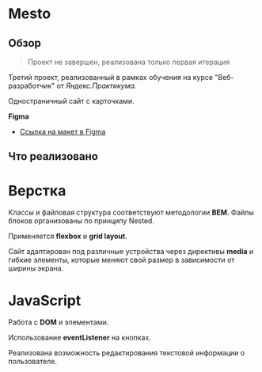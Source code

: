 # Mesto

## Обзор
> Проект не завершен, реализована только первая итерация

Третий проект, реализованный в рамках обучения на курсе "Веб-разработчик" от _Яндекс.Практикума_.

Одностраничный сайт с карточками. 


**Figma**

- [Ссылка на макет в Figma](https://www.figma.com/file/2cn9N9jSkmxD84oJik7xL7/JavaScript.-Sprint-4?node-id=0%3A1)

## Что реализовано

# Верстка
Классы и файловая структура соответствуют методологии **BEM**. Файлы блоков организованы по принципу Nested.

Применяется **flexbox** и **grid layout**.

Сайт адаптирован под различные устройства через директивы **media** и гибкие элементы, которые меняют свой размер в зависимости от ширины экрана.

# JavaScript
Работа с **DOM** и элементами.

Использование **eventListener** на кнопках.

Реализована возможность редактирования текстовой информации о пользователе.



